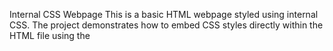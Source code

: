 Internal CSS Webpage
This is a basic HTML webpage styled using internal CSS. The project demonstrates how to embed CSS styles directly within the HTML file using the <style> tag inside the <head> section.
Key Features:
	•	Internal CSS Styling: All styles are applied within the HTML file, showcasing how internal CSS can be used to control fonts, text alignment, image display, and more.
	•	Image Display: Features an image of my granddaughter, styled with borders, shadows, and centered alignment.
	•	Clickable Link: A hyperlink to VIN Industries is included, styled to fit the webpage’s design.
	•	Typography: Custom fonts and text styles applied to enhance the webpage’s appearance.
What I Learned:
	•	The difference between inline, internal, and external CSS.
	•	How to structure CSS rules inside the <style> tag.
	•	The importance of separating content (HTML) from presentation (CSS).
